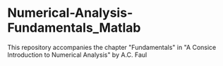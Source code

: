 # Numerical-Analysis-Fundamentals_Matlab

This repository accompanies the chapter "Fundamentals" in "A Consice Introduction to Numerical Analysis" by A.C. Faul

